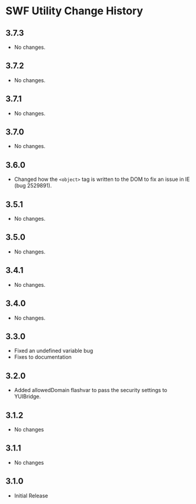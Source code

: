 SWF Utility Change History
==========================

3.7.3
-----

  * No changes.

3.7.2
-----

  * No changes.

3.7.1
-----

  * No changes.

3.7.0
-----

  * No changes.

3.6.0
-----
  * Changed how the `<object>` tag is written to the DOM
    to fix an issue in IE (bug 2529891).

3.5.1
-----
  * No changes.

3.5.0
-----
  * No changes.

3.4.1
-----
  * No changes.

3.4.0
-----
  * No changes.

3.3.0
-----
  * Fixed an undefined variable bug
  * Fixes to documentation

3.2.0
-----
  * Added allowedDomain flashvar to pass the security settings to YUIBridge.

3.1.2
-----
  * No changes
	
3.1.1
-----
  * No changes
	
3.1.0
-----
  * Initial Release
